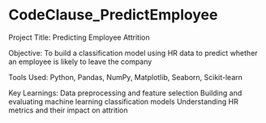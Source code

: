 # CodeClause_PredictEmployee
Project Title: Predicting Employee Attrition

Objective: To build a classification model using HR data to predict whether an employee is likely to leave the company

Tools Used: Python, Pandas, NumPy, Matplotlib, Seaborn, Scikit-learn

Key Learnings:
Data preprocessing and feature selection
Building and evaluating machine learning classification models
Understanding HR metrics and their impact on attrition
